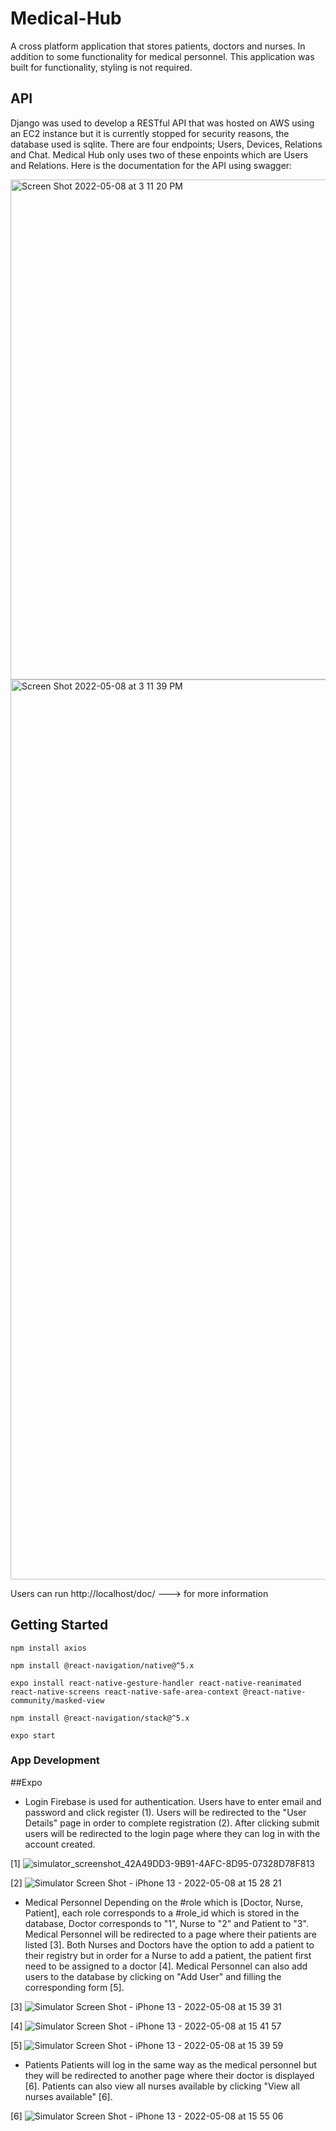 # Medical-Hub

A cross platform application that stores patients, doctors and nurses. In addition to some functionality for medical personnel. This application was built for functionality, styling is not required.

## API

Django was used to develop a RESTful API that was hosted on AWS using an EC2 instance but it is currently stopped for security reasons, the database used is sqlite. There are four endpoints; Users, Devices, Relations and Chat. Medical Hub only uses two of these enpoints which are Users and Relations. Here is the documentation for the API using swagger:

<img width="800" height ="800" alt="Screen Shot 2022-05-08 at 3 11 20 PM" src="https://user-images.githubusercontent.com/60357207/167312143-a7edba1f-4cc6-4fe4-af36-80d54db68992.png">

<img width="1440" alt="Screen Shot 2022-05-08 at 3 11 39 PM" src="https://user-images.githubusercontent.com/60357207/167312191-dd295a6f-7c32-485c-a7ce-d96d837adca0.png">


Users can run http://localhost/doc/ ---> for more information


## Getting Started
```
npm install axios
```
```
npm install @react-navigation/native@^5.x
```
```
expo install react-native-gesture-handler react-native-reanimated react-native-screens react-native-safe-area-context @react-native-community/masked-view
```
```
npm install @react-navigation/stack@^5.x
```
```
expo start
```


### App Development 
##Expo

* Login 
Firebase is used for authentication. Users have to enter email and password and click register (1). Users will be redirected to the "User Details" page in order to complete registration (2). After clicking submit users will be redirected to the login page where they can log in with the account created.

[1]
![simulator_screenshot_42A49DD3-9B91-4AFC-8D95-07328D78F813](https://user-images.githubusercontent.com/60357207/167312472-c761e66e-7782-4281-8dea-8c0892a4f1a3.png)

[2]
![Simulator Screen Shot - iPhone 13 - 2022-05-08 at 15 28 21](https://user-images.githubusercontent.com/60357207/167312528-ad5498ee-7b0e-4899-aec7-29031dc8db04.png)


* Medical Personnel
Depending on the #role which is [Doctor, Nurse, Patient], each role corresponds to a #role_id which is stored in the database, Doctor corresponds to "1", Nurse to "2" and Patient to "3". Medical Personnel will be redirected to a page where their patients are listed [3]. Both Nurses and Doctors have the option to add a patient to their registry but in order for a Nurse to add a patient, the patient first need to be assigned to a doctor [4]. Medical Personnel can also add users to the database by clicking on "Add User" and filling the corresponding form [5].

[3]
![Simulator Screen Shot - iPhone 13 - 2022-05-08 at 15 39 31](https://user-images.githubusercontent.com/60357207/167312948-a3975f1b-7409-40b2-a1f9-33dc2a54cf7f.png)

[4]
![Simulator Screen Shot - iPhone 13 - 2022-05-08 at 15 41 57](https://user-images.githubusercontent.com/60357207/167313078-12646467-7bea-41c7-8abe-4e09719c2d40.png)

[5]
![Simulator Screen Shot - iPhone 13 - 2022-05-08 at 15 39 59](https://user-images.githubusercontent.com/60357207/167313171-68f2d299-5357-4e6e-bd17-34257b7428df.png)


* Patients 
Patients will log in the same way as the medical personnel but they will be redirected to another page where their doctor is displayed [6]. Patients can also view all nurses available by clicking "View all nurses available" [6].

[6]
![Simulator Screen Shot - iPhone 13 - 2022-05-08 at 15 55 06](https://user-images.githubusercontent.com/60357207/167313595-54cbc8e8-1ab3-436b-8c50-0a36ee6ae6c6.png)




